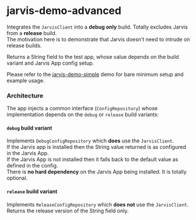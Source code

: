 # jarvis-demo-advanced
Integrates the `JarvisClient` into a **debug only** build. Totally excludes Jarvis from a **release** build.  
The motivation here is to demonstrate that Jarvis doesn't need to intrude on release builds.  

Returns a String field to the test app, whose value depends on the build variant and Jarvis App config setup.  

Please refer to the [jarvis-demo-simple]() demo for bare minimum setup and example usage.  

### Architecture

The app injects a common interface (`ConfigRepository`) whose implementation depends on the `debug` or `release` build variants:

#### `debug` build variant
Implements `DebugConfigRepository` which **does** use the `JarvisClient`.  
If the Jarvis app is installed then the String value returned is as configured in the Jarvis App.  
If the Jarvis App is not installed then it falls back to the default value as defined in the config.  
There is **no hard dependency** on the Jarvis App being installed. It is totally optional.

#### `release` build variant
Implements `ReleaseConfigRepository` which **does not** use the `JarvisClient`.  
Returns the release version of the String field only.
